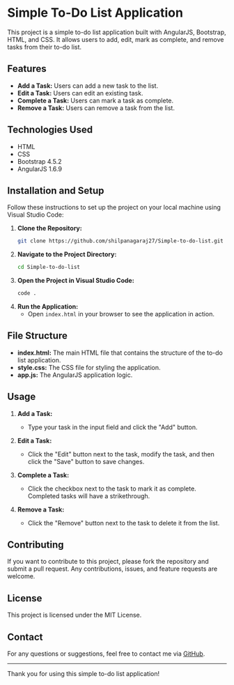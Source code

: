 # Simple To-Do List Application

This project is a simple to-do list application built with AngularJS, Bootstrap, HTML, and CSS. It allows users to add, edit, mark as complete, and remove tasks from their to-do list.

## Features

- **Add a Task:** Users can add a new task to the list.
- **Edit a Task:** Users can edit an existing task.
- **Complete a Task:** Users can mark a task as complete.
- **Remove a Task:** Users can remove a task from the list.

## Technologies Used

- HTML
- CSS
- Bootstrap 4.5.2
- AngularJS 1.6.9

## Installation and Setup

Follow these instructions to set up the project on your local machine using Visual Studio Code:

1. **Clone the Repository:**
    ```sh
    git clone https://github.com/shilpanagaraj27/Simple-to-do-list.git
    ```
2. **Navigate to the Project Directory:**
    ```sh
    cd Simple-to-do-list
    ```
3. **Open the Project in Visual Studio Code:**
    ```sh
    code .
    ```
4. **Run the Application:**
    - Open `index.html` in your browser to see the application in action.

## File Structure

- **index.html:** The main HTML file that contains the structure of the to-do list application.
- **style.css:** The CSS file for styling the application.
- **app.js:** The AngularJS application logic.

## Usage

1. **Add a Task:**
   - Type your task in the input field and click the "Add" button.
   
2. **Edit a Task:**
   - Click the "Edit" button next to the task, modify the task, and then click the "Save" button to save changes.
   
3. **Complete a Task:**
   - Click the checkbox next to the task to mark it as complete. Completed tasks will have a strikethrough.
   
4. **Remove a Task:**
   - Click the "Remove" button next to the task to delete it from the list.

## Contributing

If you want to contribute to this project, please fork the repository and submit a pull request. Any contributions, issues, and feature requests are welcome.

## License

This project is licensed under the MIT License.

## Contact

For any questions or suggestions, feel free to contact me via [GitHub](https://github.com/shilpanagaraj27).

---

Thank you for using this simple to-do list application!
